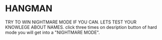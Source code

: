 # HANGMAN
TRY TO WIN NIGHTMARE MODE IF YOU CAN.
LETS TEST YOUR KNOWLEGE ABOUT NAMES.
click three times on desription button of hard mode you will get into a "NIGHTMARE MODE".
